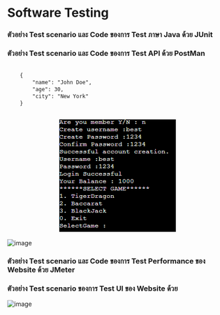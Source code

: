 # Software Testing

### ตัวอย่าง Test scenario และ Code ของการ Test ภาษา Java ด้วย JUnit

### ตัวอย่าง Test scenario และ Code ของการ Test API ด้วย PostMan
<pre><code class="json">
    {
        "name": "John Doe",
        "age": 30,
        "city": "New York"
    }
    </code></pre>
<center><img src="../img/menu.png"></center>

![image](https://github.com/user-attachments/assets/1e94a1db-7ad4-48a6-971e-61548ff6650f)

### ตัวอย่าง Test scenario และ Code ของการ Test Performance ของ Website ด้วย JMeter

### ตัวอย่าง Test scenario ของการ Test UI ของ Website ด้วย 
![image](https://github.com/user-attachments/assets/32f9fc60-cfa8-415a-a642-26b007453a51)
